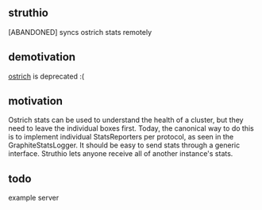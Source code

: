 ## struthio
[ABANDONED] syncs ostrich stats remotely

## demotivation
[ostrich](/twitter/ostrich) is deprecated :(

## motivation
Ostrich stats can be used to understand the health of a cluster, but they need to leave
the individual boxes first.  Today, the canonical way to do this is to implement individual
StatsReporters per protocol, as seen in the GraphiteStatsLogger.  It should be easy to send
stats through a generic interface.  Struthio lets anyone receive all of another instance's stats.

## todo
example server
